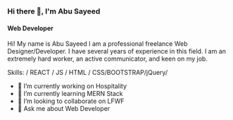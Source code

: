 
### Hi there 👋, I'm Abu Sayeed
#### Web Developer


Hi! My name is Abu Sayeed I am a professional freelance Web Designer/Developer. I have several years of experience in this field.  I am an extremely hard worker, an active communicator, and keen on my job.

Skills: / REACT / JS / HTML / CSS/BOOTSTRAP/jQuery/

- 🔭 I’m currently working on Hospitality  
- 🌱 I’m currently learning MERN Stack  
- 👯 I’m looking to collaborate on LFWF 
- 💬 Ask me about Web Developer 


